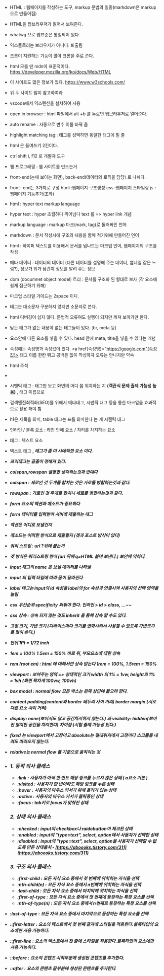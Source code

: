 - HTML : 웹페이지를 작성하는 도구, markup 문법의 일종(markdown은 markup으로 만들어짐)
- HTML을 웹브라우저가 읽어서 보여준다.
- whatwg 으로 웹표준은 통일되어 있다.
- 익스플로러는 브라우저가 아니다. 퇴출됨
- 크롬이 지원하는 기능이 많아 크롬을 주로 쓴다.
- html 모를 땐 mdn이 표준적이다. https://developer.mozilla.org/ko/docs/Web/HTML
- 이 사이트도 많은 정보가 있다. https://www.w3schools.com/
- 위 두 사이트 많이 참고하여라
- vscode에서 익스텐션을 설치하여 사용
- open in browser : html 파일에서 alt +b 를 누르면 웹브라우저로 열어준다.
- auto rename : 자동으로 변수 이름 바꿔 줌
- highlight matching tag : 태그를 성택하면 동일한 태그에 밑 줄 
- html 은 들여쓰기 2칸이다.
- ctrl shift i, f12 로 개발자 도구
- 웹 프로그래밍 : 웹 사이트를 만드는거
- front-end(눈에 보이는 화면), back-end(데이터와 로직을 담당) 로 나뉘다.
- front- end는 3가지로 구성 html :웹페이지 구조생성 css :웹페이지 스타일링 js :웹페이지 기능추가(조작)
- html : hyper text markup language
- hyper text : hyper 초월하다 뛰어넘다 text 를 => hyper link 개념
- markup language : markup 마크(mark, tag)로 둘러싸인 언어
- markdown : 문서 작성시에 구조와 내용을 함께 적기위해 만들어진 언어
- html : 하이퍼 텍스트를 이용해서 문서를 넘나드는 마크업 언어, 웹페이지의 구조를 작성
- 메타 데이터 : 데이터의 데이터 (다른 데이터를 설명해 주는 데이터, 썸네일 같은 느낌?), 정보가 뭐가 담긴지 정보를 알려 주는 정보
- dom (documnet object model) 트리 : 문서를 구조화 된 형태로 보자 (각 요소에 쉽게 접근하기 위해)
- 마크업 스타일 가이드는 2space 이다.
- 태그는 대소문자 구분하지 않지만 소문자로 쓴다.
- html 디버깅이 쉽지 않다. 문법적 오류여도 실행이 되지만 깨져 보이기만 한다.
- 닫는 태그가 없는 내용이 없는 태그들이 있다. (br, meta 등)
- 요소안에 다른 요소를 넣을 수 있다. head 안에 meta, title을 넣을 수 있다는 개념
- 속성에는 속성명과 속성값이 있다. <a href(속성명)="https://google.com"(속성값)></a> 태그 이름 한칸 뛰고 공백은 없이 작성하자 오류는 안나지만 약속
- html 주석 <!--내용-->
- <!--title을 이용하면 마우스를 올렸을 때, 툴팁을 보여줌-->
- 시맨틱 태그 : 태그만 보고 화면의 어디 쯤 위치하는 지 **(객관식 문제 출제 가능성 높음)** , 태그 이름으로 
- 검색엔진최적화(SEO)를 위해서 메타태그, 시맨틱 태그 등을 통한 마크업을 효과적으로 활용 해야 함
- h1은 제목을 의미, table 태그는 표를 의미한다 는 게 시캔틱 태그
- 인라인 / 블록 요소 : 라인 안에 요소 / 자리를 차지하는 요소
- 태그 : 텍스트 요소
- 텍스트 태그 <strong>, <em> 태그가 좀 더 시메틱한 요소 이다.
- 프리태그는 글꼴이 정해져 있다.
- colspan,rowspan 셀병합 생각하는것과 반대다
- colspan : 세로인 것 두개를 합치는 것은 가로를 병합하는것과 같다.
- rowspan : 가로인 것 두개를 합치니 세로를 병합하는것과 같다.
- form 요소의 액션과 메소드가 중요하다
- form 데이터를 입력받아 서버에 제출하는 태그
- 액션은 어디로 보낼건지
- 메소드는 어떠한 방식으로 제출할지 (겟과 포스트 방식이 있다)
- 쿼리 스트링 : url ?뒤에 붙는거
- 겟 방식은 쿼리스트링 방식 (url 뒤에 q=HTML 붙여 보낸다.) 보안에 약하다.
- input 태그의 name 은 보낼 데이터를 나타냄
- input 의 입력 타입에 따라 폼이 달라진다
- label 태그는 input의 id 속성을 label의 for 속성과 연결시켜 사용자의 선택 영역을 늘림 
- css 우선순위 specificity 외워야 한다. 인라인 > id > class, ...~~
- css 상속 : 상속 되지 않는 것도 inherit 을 통해 상속 할 수도 있다.
- 고정 크기, 가변 크기 (디바이스마다 크기를 변화시켜서 사용할 수 있도록 가변크기를 많이 쓴다.)
- 단위 1Pt = 1/72 inch
- 1em = 100% 1.5em = 150% 바로 위, 부모요소에 대한 상속
- rem (root em) : html 에 대해서만 상속 받는다 1rem = 100%, 1.5rem = 150%
- viewport : 보여주는 영역 => 상대적인 크기 width 의 1% = 1vw, height의 1% = 1vh (화면 꽉차게 100vw, 100vh)
- box model : normal flow 모든 박스는 왼쪽 상단에 붙으려 한다.
- content padding(content와 border 테두리 사이 거리) border margin (서로 다른 요소 사이 거리)
- display: none(보이지도 않고 공간차지하지 않는다.) 과 visibility: hidden(보이진 않지만 공간을 차지한다) 차이점 (시험 출제 가능성 있다.)
- fixed 는 viewport에서 고정이고 absolute는 절대위치에서 고정이다 스크롤을 내려도 따라오지 않는다.
- relative는 normal flow 를 기준으로 움직이는 것





- ### 1. 동적 의사 클래스
  - **:link** : 사용자가 아직 한 번도 해당 링크를 누르지 않은 상태 ( a요소 기본 )
  - **:visited** : 사용자가 한 번이라도 해당 링크를 누른 상태
  - **:hover** : 사용자의 마우스 커서가 위에 올라가 있는 상태
  - **:active** : 사용자의 마우스 커서가 클릭중인 상태
  - **:focus** : tab키로 focus가 맞춰진 상태
  ### 2. 상태 의사 클래스
  - **:checked** : input의 checkbox나 raidobutton이 체크된 상태
  - **:enabled** : input의 "type=text", select, option에서 사용자가 선택한 상태
  - **:disabled** : input의 "type=text", select, option을 사용자가 선택할 수 없도록 만든 상태출처 - [https://aboooks.tistory.com/311](https://aboooks.tistory.com/311)
  ### 3. 구조 의사 클래스
  - **:first-child** : 모든 자식 요소 중에서 첫 번째에 위치하는 자식을 선택
  - **:nth-child(n)** : 모든 자식 요소 중에서 n번째에 위치하는 자식을 선택
  - **:last-child** : 모든 자식 요소 중에서 마지막에 위치하는 자식을 선택
  - **:first-of-type** : 모든 자식 요소 중에서 첫 번째에 등장하는 특정 요소를 선택
  - **:nth-of-type(n)** : 모든 자식 요소 중에서 n번째로 등장하는 특정 요소를 선택

- **:last-of-type** : 모든 자식 요소 중에서 마지막으로 등장하는 특정 요소를 선택

- **::first-letter** : 요소의 텍스트에서 첫 번째 글자에 스타일을 적용한다.블록타입의 요소에만 사용 가능하다.
- **::first-line** : 요소의 텍스트에서 첫 줄에 스타일을 적용한다.블록타입의 요소에만 사용 가능하다.
- **::before** : 요소의 콘텐츠 시작부분에 생성된 콘텐츠를 추가한다.

- **::after** : 요소의 콘텐츠 끝부분에 생성된 콘텐츠를 추가한다.

